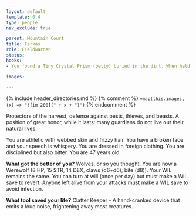 ```yaml
---
layout: default
template: 0.4
type: people
nav_exclude: true

parent: Mountain Court
title: Farkas
role: Fieldwarden
status: 
hooks:
- You found a Tiny Crystal Prism (petty) buried in the dirt. When held up to the light, it shows visions of an unknown location deep within the Wood. Sometimes, you feel a presence looking back at you.

images: 

---
```


{% include header_directories.md %}
{% comment %}
`=map(this.images, (x) => "![im|200](" + x + ")")`
{% endcomment %}

Protectors of the harvest, defense against pests, thieves, and beasts. A position of great honor, while it lasts: many guardians do not live out their natural lives.

You are athletic with webbed skin and frizzy hair. You have a broken face and your speech is whispery. You are dressed in foreign clothing. You are disciplined but also bitter. You are 47 years old.

**What got the better of you?**
Wolves, or so you thought. You are now a Werewolf (8 HP, 15 STR, 14 DEX, claws (d6+d6), bite (d8)). Your WIL remains the same. You can turn at will (once per day) but must make a WIL save to revert. Anyone left alive from your attacks must make a WIL save to avoid infection.

**What tool saved your life?**
Clatter Keeper - A hand-cranked device that emits a loud noise, frightening away most creatures.
